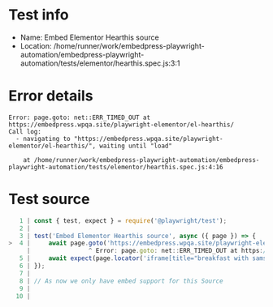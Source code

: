# Test info

- Name: Embed Elementor Hearthis source
- Location: /home/runner/work/embedpress-playwright-automation/embedpress-playwright-automation/tests/elementor/hearthis.spec.js:3:1

# Error details

```
Error: page.goto: net::ERR_TIMED_OUT at https://embedpress.wpqa.site/playwright-elementor/el-hearthis/
Call log:
  - navigating to "https://embedpress.wpqa.site/playwright-elementor/el-hearthis/", waiting until "load"

    at /home/runner/work/embedpress-playwright-automation/embedpress-playwright-automation/tests/elementor/hearthis.spec.js:4:16
```

# Test source

```ts
   1 | const { test, expect } = require('@playwright/test');
   2 |
   3 | test('Embed Elementor Hearthis source', async ({ page }) => {
>  4 |     await page.goto('https://embedpress.wpqa.site/playwright-elementor/el-hearthis/');
     |                ^ Error: page.goto: net::ERR_TIMED_OUT at https://embedpress.wpqa.site/playwright-elementor/el-hearthis/
   5 |     await expect(page.locator('iframe[title="breakfast with samsie on jfsr friday 9\\,5\\,25 another 2 hour disco special requested by the listeners"]').contentFrame().getByText('privacy Paul Samsbreakfast')).toBeVisible();
   6 | });
   7 |
   8 | // As now we only have embed support for this Source
   9 |
  10 |
```